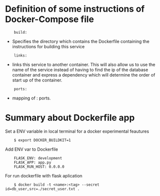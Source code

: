 # Definition of some instructions of Docker-Compose file 

```
    build: 
```
* Specifies the directory which contains the Dockerfile containing the instructions for building this service

```
    links:
```
* links this service to another container. This will also allow us to use the name of the service instead of having to find the ip of the database container and express a dependency which will determine the order of start up of the container.

```
    ports:
```
* mapping of <Host>:<Container> ports.


# Summary about Dockerfile app

Set a ENV variable in local terminal for a docker experimental feautures

```
    $ export DOCKER_BUILDKIT=1
```

Add ENV var to Dockerfile

```
    FLASK_ENV: development
    FLASK_APP: app.py
    FLASK_RUN_HOST: 0.0.0.0
```

For run dockerfile with flask aplication

```
    $ docker build -t <name>:<tag> --secret id=db_user,src=./secret_user.txt .
```